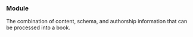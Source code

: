### Module

The combination of content, schema, and authorship information that can be processed into a book.